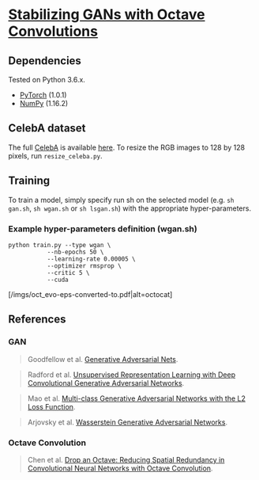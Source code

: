 # [Stabilizing GANs with Octave Convolutions](https://ift6135h18.wordpress.com)

## Dependencies
Tested on Python 3.6.x.
* [PyTorch](http://pytorch.org/) (1.0.1)
* [NumPy](http://www.numpy.org/) (1.16.2)



## CelebA dataset
The full [CelebA](http://mmlab.ie.cuhk.edu.hk/projects/CelebA.html) is available [here](https://drive.google.com/open?id=1p6WtrxprsjsiedQJkKVoiqvdrP1m9BuF). To resize the RGB images to 128 by 128 pixels, run `resize_celeba.py`.

## Training
To train a model, simply specify run sh on the selected model (e.g. `sh gan.sh`, `sh wgan.sh` or `sh lsgan.sh`) with the appropriate hyper-parameters.

### Example hyper-parameters definition (wgan.sh)
```
python train.py --type wgan \
           --nb-epochs 50 \
           --learning-rate 0.00005 \
           --optimizer rmsprop \
           --critic 5 \
           --cuda
```

[/imgs/oct_evo-eps-converted-to.pdf|alt=octocat]

## References

### GAN
>Goodfellow et al. [Generative Adversarial Nets](https://arxiv.org/abs/1406.2661).

>Radford et al. [Unsupervised Representation Learning with Deep Convolutional Generative Adversarial Networks](https://arxiv.org/abs/1511.06434).

>Mao et al. [Multi-class Generative Adversarial Networks with the L2 Loss Function](https://arxiv.org/abs/1511.06434).

>Arjovsky et al. [Wasserstein Generative Adversarial Networks](https://arxiv.org/abs/1701.07875).

### Octave Convolution
>Chen et al. [Drop an Octave: Reducing Spatial Redundancy in Convolutional Neural Networks with Octave Convolution](https://arxiv.org/abs/1904.05049).

